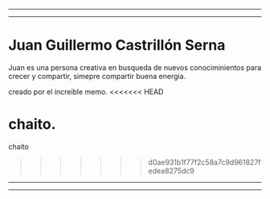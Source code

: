 
------------


------------

# Juan Guillermo Castrillón Serna 

Juan es una persona creativa en busqueda de nuevos conociminientos para crecer y compartir, simepre compartir buena energía.

creado por el increible memo.
<<<<<<< HEAD

chaito.
=======
chaito
>>>>>>> d0ae931b1f77f2c58a7c9d961827fedea8275dc9

------------


------------
